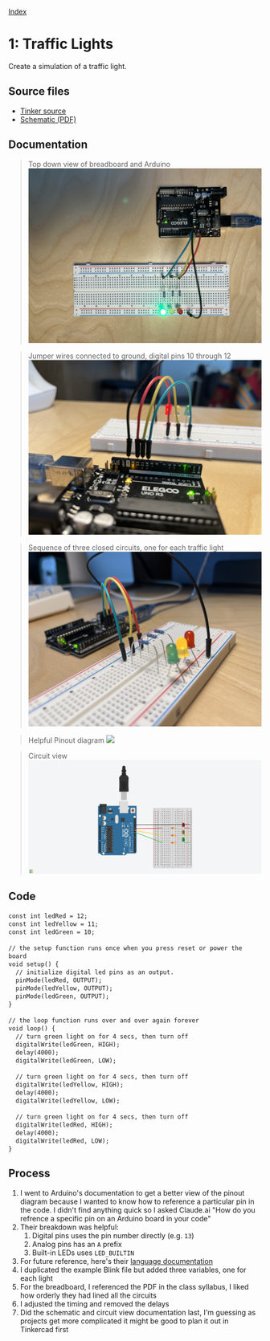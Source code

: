 [Index](index.html)

# 1: Traffic Lights
Create a simulation of a traffic light.

## Source files
* [Tinker source](https://www.tinkercad.com/things/753FnYBbkBY-01-traffic-light/editel?returnTo=https%3A%2F%2Fwww.tinkercad.com%2Fdashboard%2Fdesigns%2Fcircuits&sharecode=ZMm7zYvMayxsUarfw0B2N4YVmkvtIUCHHYaLj04mImo)
* [Schematic (PDF)](./source-files/01-schedmatic.pdf)

## Documentation
> Top down view of breadboard and Arduino
![](./assets/01-00001.jpg)

> Jumper wires connected to ground, digital pins 10 through 12
![](./assets/01-00002.jpg)

> Sequence of three closed circuits, one for each traffic light
![](./assets/01-00003.jpg)

> Helpful Pinout diagram
![](https://content.arduino.cc/assets/A000066-pinout.png)

> Circuit view
![](./source-files/01_traffic_light/01-circuit-view.png)

## Code

``` Processing
const int ledRed = 12;
const int ledYellow = 11;
const int ledGreen = 10;

// the setup function runs once when you press reset or power the board
void setup() {
  // initialize digital led pins as an output.
  pinMode(ledRed, OUTPUT);
  pinMode(ledYellow, OUTPUT);
  pinMode(ledGreen, OUTPUT);
}

// the loop function runs over and over again forever
void loop() {
  // turn green light on for 4 secs, then turn off
  digitalWrite(ledGreen, HIGH);
  delay(4000);
  digitalWrite(ledGreen, LOW);

  // turn green light on for 4 secs, then turn off
  digitalWrite(ledYellow, HIGH);
  delay(4000);     
  digitalWrite(ledYellow, LOW);

  // turn green light on for 4 secs, then turn off
  digitalWrite(ledRed, HIGH);
  delay(4000);
  digitalWrite(ledRed, LOW);
}
```


## Process

1. I went to Arduino's documentation to get a better view of the pinout diagram because I wanted to know how to reference a particular pin in the code. I didn't find anything quick so I asked Claude.ai "How do you refrence a specific pin on an Arduino board in your code"
2. Their breakdown was helpful:
   1. Digital pins uses the pin number directly (e.g. `13`)
   2. Analog pins has an `A` prefix
   3. Built-in LEDs uses `LED_BUILTIN`
3. For future reference, here's their [language documentation](https://docs.arduino.cc/language-reference/)
4. I duplicated the example Blink file but added three variables, one for each light
5. For the breadboard, I referenced the PDF in the class syllabus, I liked how orderly they had lined all the circuits
6. I adjusted the timing and removed the delays
7. Did the schematic and circuit view documentation last, I'm guessing as projects get more complicated it might be good to plan it out in Tinkercad first